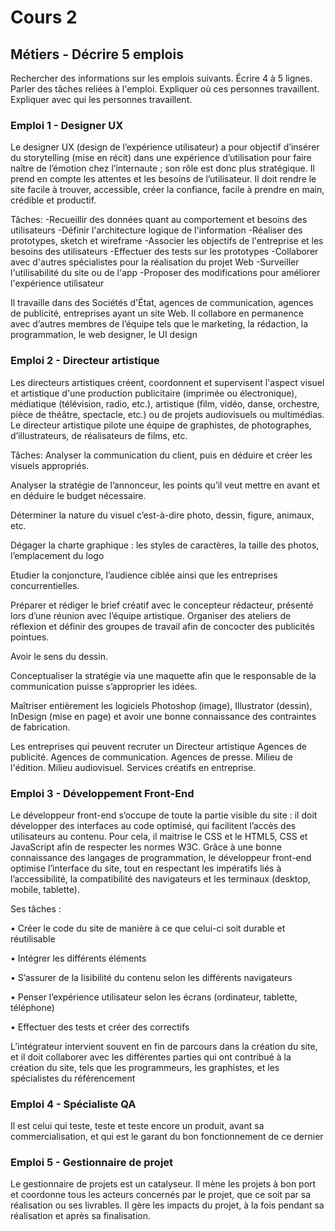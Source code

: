 # Cours 2
## Métiers - Décrire 5 emplois 
Rechercher des informations sur les emplois suivants. Écrire 4 à 5 lignes. Parler des tâches reliées à l'emploi. Expliquer où ces personnes travaillent. Expliquer avec qui les personnes travaillent. 

### Emploi 1 - Designer UX
Le designer UX (design de l’expérience utilisateur) a pour objectif d’insérer du storytelling (mise en récit) dans une expérience d’utilisation pour faire naître de l’émotion chez l’internaute ; son rôle est donc plus stratégique. Il prend en compte les attentes et les besoins de l’utilisateur. Il doit rendre le site facile à trouver, accessible, créer la confiance, facile à prendre en main, crédible et productif.

Tâches:
-Recueillir des données quant au comportement et besoins des utilisateurs
-Définir l'architecture logique de l'information
-Réaliser des prototypes, sketch et wireframe
-Associer les objectifs de l'entreprise et les besoins des utilisateurs
-Effectuer des tests sur les prototypes
-Collaborer avec d'autres spécialistes pour la réalisation du projet Web
-Surveiller l'utilisabilité du site ou de l'app
-Proposer des modifications pour améliorer l'expérience utilisateur

Il travaille dans des Sociétés d'État, agences de communication, agences de publicité, entreprises ayant un site Web.
Il collabore en permanence avec d’autres membres de l’équipe tels que le marketing, la rédaction, la programmation, le web designer, le UI design

### Emploi 2 - Directeur artistique
Les directeurs artistiques créent, coordonnent et supervisent l'aspect visuel et artistique d'une production publicitaire (imprimée ou électronique), médiatique (télévision, radio, etc.), artistique (film, vidéo, danse, orchestre, pièce de théâtre, spectacle, etc.) ou de projets audiovisuels ou multimédias.
Le directeur artistique pilote une équipe de graphistes, de photographes, d’illustrateurs, de réalisateurs de films, etc.

Tâches:
Analyser la communication du client, puis en déduire et créer les visuels appropriés.

Analyser la stratégie de l’annonceur, les points qu’il veut mettre en avant et en déduire le budget nécessaire.

Déterminer la nature du visuel c’est-à-dire photo, dessin, figure, animaux, etc.

Dégager la charte graphique : les styles de caractères, la taille des photos, l’emplacement du logo

Etudier la conjoncture, l’audience ciblée ainsi que les entreprises concurrentielles.

Préparer et rédiger le brief créatif avec le concepteur rédacteur, présenté lors d’une réunion avec l’équipe artistique.
Organiser des ateliers de réflexion et définir des groupes de travail afin de concocter des publicités pointues.

Avoir le sens du dessin.

Conceptualiser la stratégie via une maquette afin que le responsable de la communication puisse s’approprier les idées.

Maîtriser entièrement les logiciels Photoshop (image), Illustrator (dessin), InDesign (mise en page) et avoir une bonne connaissance des contraintes de fabrication.

Les entreprises qui peuvent recruter un Directeur artistique
Agences de publicité.
Agences de communication.
Agences de presse.
Milieu de l'édition.
Milieu audiovisuel.
Services créatifs en entreprise.


### Emploi 3 - Développement Front-End


Le développeur front-end s’occupe de toute la partie visible du site : il doit développer des interfaces au code optimisé, qui facilitent l’accès des utilisateurs au contenu. Pour cela, il maitrise le CSS et le HTML5, CSS et JavaScript afin de respecter les normes W3C. Grâce à une bonne connaissance des langages de programmation, le développeur front-end optimise l’interface du site, tout en respectant les impératifs liés à l’accessibilité, la compatibilité des navigateurs et les terminaux (desktop, mobile, tablette).

Ses tâches :

• Créer le code du site de manière à ce que celui-ci soit durable et réutilisable

• Intégrer les différents éléments

• S’assurer de la lisibilité du contenu selon les différents navigateurs

• Penser l’expérience utilisateur selon les écrans (ordinateur, tablette, téléphone)

• Effectuer des tests et créer des correctifs

L’intégrateur intervient souvent en fin de parcours dans la création du site, et il doit collaborer avec les différentes parties qui ont contribué à la création du site, tels que les programmeurs, les graphistes, et les spécialistes du référencement

### Emploi 4 - Spécialiste QA
Il est celui qui teste, teste et teste encore un produit, avant sa commercialisation, et qui est le garant du bon fonctionnement de ce dernier

### Emploi 5 - Gestionnaire de projet
Le gestionnaire de projets est un catalyseur. Il mène les projets à bon port et coordonne tous les acteurs concernés par le projet, que ce soit par sa réalisation ou ses livrables. Il gère les impacts du projet, à la fois pendant sa réalisation et après sa finalisation. 

